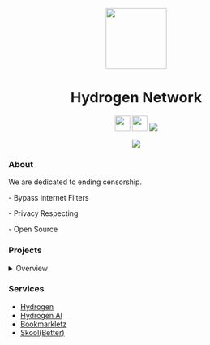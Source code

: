 <p align="center">
<kbd>
<img width="120px" src="https://avatars.githubusercontent.com/u/138321129?v=4">
</kbd>
</p>

<h1 align="center">Hydrogen Network</h1>

<p align="center">
<a href="https://discord.gg/QGwumCE4"><img height="30px" src="https://img.shields.io/badge/Discord-7289DA?style=for-the-badge&logo=discord&logoColor=white"><img></a>
<a href="https://github.com/Hydrogen-Network"><img height="30px" src="https://img.shields.io/badge/Github-0E0301?style=for-the-badge&logo=github&logoColor=white"><img></a>
<a href="https://hydrogen-network.gitbook.io/"><img src="https://img.shields.io/badge/Docs-2e8555?style=for-the-badge&logo=gitbook&logoColor=white"></a>
  <p align="center">
<a href="https://hydrogen-network.gitbook.io/"><img src="https://img.shields.io/website?down_messagehttps://hydrogen-network.gitbook.io/%20is%20down%20&style=for-the-badge&up_messagehttps://hydrogen-network.gitbook.io/%20is%20up%20&url=https%3A%2F%2Fhydrogen-network.gitbook.io"></img></a>
  </p>
</p>

### About
  We are dedicated to ending censorship.

<p>
- Bypass Internet Filters
  <p>
- Privacy Respecting
  </p>
  <p>
- Open Source
    </p>
</p>

### Projects
<details>
<summary>Overview</summary>

#### Active
- [Hydrogen](https://github.com/Hydrogen-Network/Hydrogen-Static)
- [Hydrigen Proxy](https://github.com/Hydrogen-Network/Hydrogen-Proxy)
- [Hydrogen AI](https://github.com/Hydrogen-Network/Hydrogen-AI)
- [Bookmarkletz](https://github.com/Hydrogen-Network/Bookmarkletz)
- [Skool Better](https://github.com/Hydrogen-Network/hydrogen-network.github.io)

#### Affiliated
- [Exploits and Hacks](https://github.com/neealdon3/Exploits-and-Hacks)
- [OG proxy(a template for proxys using dynamic)](https://github.com/neealdon3/og-proxy/tree/master)

#### Old
- Hydrogen Node
- Node Unblocker

</details>

### Services
- [Hydrogen](https://brrrrrr.pages.dev/)
- [Hydrogen AI](https://hydrogen-network.github.io/Hydrogen-AI/)
- [Bookmarkletz](https://hydrogen-network.github.io/Bookmarkletz/)
- [Skool(Better)](https://hydrogen-network.github.io)
